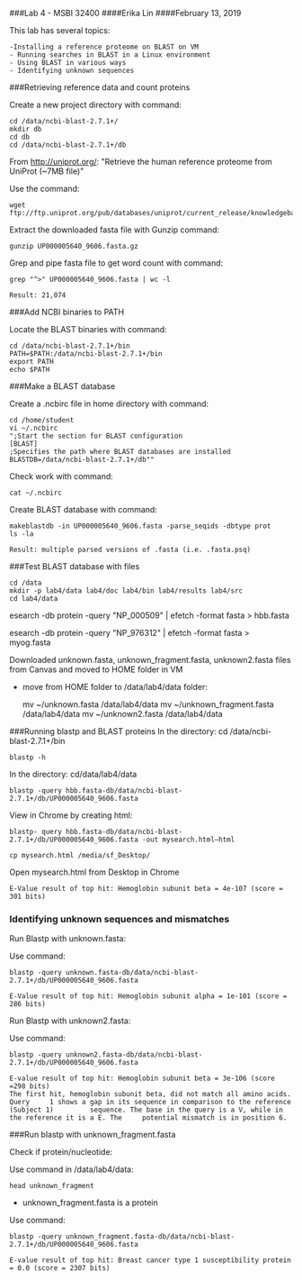 ###Lab 4 - MSBI 32400
####Erika Lin
####February 13, 2019

This lab has several topics:

    -Installing a reference proteome on BLAST on VM
    - Running searches in BLAST in a Linux environment
    - Using BLAST in various ways
    - Identifying unknown sequences 

###Retrieving reference data and count proteins

Create a new project directory with command: 

    cd /data/ncbi-blast-2.7.1+/  
    mkdir db
    cd db
    cd /data/ncbi-blast-2.7.1+/db 

From http://uniprot.org/:
"Retrieve the human reference proteome from UniProt (~7MB file)"

Use the command:

    wget ftp://ftp.uniprot.org/pub/databases/uniprot/current_release/knowledgebase/reference_proteomes/Eukaryota/UP000005640_9606.fasta.gz

Extract the downloaded fasta file with Gunzip command:

    gunzip UP000005640_9606.fasta.gz


Grep and pipe fasta file to get word count with command: 

    grep "^>" UP000005640_9606.fasta | wc -l

    Result: 21,074


###Add NCBI binaries to PATH

Locate the BLAST binaries with command:

    cd /data/ncbi-blast-2.7.1+/bin  
    PATH=$PATH:/data/ncbi-blast-2.7.1+/bin
    export PATH
    echo $PATH

###Make a BLAST database

Create a .ncbirc file in home directory with command:

    cd /home/student  
    vi ~/.ncbirc 
    ";Start the section for BLAST configuration
    [BLAST]
    ;Specifies the path where BLAST databases are installed
    BLASTDB=/data/ncbi-blast-2.7.1+/db""

Check work with command: 

    cat ~/.ncbirc

Create BLAST database with command:

    makeblastdb -in UP000005640_9606.fasta -parse_seqids -dbtype prot
    ls -la

    Result: multiple parsed versions of .fasta (i.e. .fasta.psq)

###Test BLAST database with files 

    cd /data
    mkdir -p lab4/data lab4/doc lab4/bin lab4/results lab4/src
    cd lab4/data 

esearch -db protein -query "NP_000509" | efetch -format fasta > hbb.fasta

esearch -db protein -query "NP_976312" | efetch -format fasta > myog.fasta

Downloaded unknown.fasta, unknown_fragment.fasta, unknown2.fasta files from Canvas and moved to HOME folder in VM 
- move from HOME folder to /data/lab4/data folder:

    mv ~/unknown.fasta /data/lab4/data
    mv ~/unknown_fragment.fasta /data/lab4/data
    mv ~/unknown2.fasta /data/lab4/data

###Running blastp and BLAST proteins
In the directory: cd /data/ncbi-blast-2.7.1+/bin

    blastp -h

In the directory: cd/data/lab4/data

    blastp -query hbb.fasta-db/data/ncbi-blast-2.7.1+/db/UP000005640_9606.fasta

View in Chrome by creating html: 

    blastp- query hbb.fasta-db/data/ncbi-blast-2.7.1+/db/UP000005640_9606.fasta -out mysearch.html–html

    cp mysearch.html /media/sf_Desktop/

Open mysearch.html from Desktop in Chrome

    E-Value result of top hit: Hemoglobin subunit beta = 4e-107 (score = 301 bits)

### Identifying unknown sequences and mismatches
Run Blastp with unknown.fasta:

Use command:
    
    blastp -query unknown.fasta-db/data/ncbi-blast-2.7.1+/db/UP000005640_9606.fasta

    E-Value result of top hit: Hemoglobin subunit alpha = 1e-101 (score = 286 bits)
    
Run Blastp with unknown2.fasta:

Use command:

    blastp -query unknown2.fasta-db/data/ncbi-blast-2.7.1+/db/UP000005640_9606.fasta

    E-value result of top hit: Hemoglobin subunit beta = 3e-106 (score =298 bits)
    The first hit, hemoglobin subunit beta, did not match all amino acids. Query     1 shows a gap in its sequence in comparison to the reference (Subject 1)         sequence. The base in the query is a V, while in the reference it is a E. The     potential mismatch is in position 6. 
    

###Run blastp with unknown_fragment.fasta

Check if protein/nucleotide:

Use command in /data/lab4/data:

    head unknown_fragment

- unknown_fragment.fasta is a protein
    
Use command:

    blastp -query unknown_fragment.fasta-db/data/ncbi-blast-2.7.1+/db/UP000005640_9606.fasta
    
    E-value result of top hit: Breast cancer type 1 susceptibility protein = 0.0 (score = 2307 bits)








